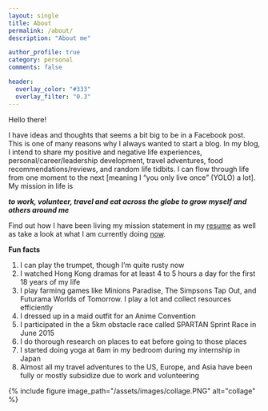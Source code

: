 ```yaml
---
layout: single
title: About
permalink: /about/
description: "About me"

author_profile: true
category: personal
comments: false  

header:
  overlay_color: "#333"
  overlay_filter: "0.3"
---
```


Hello there!

I have ideas and thoughts that seems a bit big to be in a Facebook post. This is one of many reasons why I always wanted to start a blog. In my blog, I intend to share my positive and negative life experiences, personal/career/leadership development, travel adventures, food recommendations/reviews, and random life tidbits. I can flow through life from one moment to the next [meaning I “you only live once” (YOLO) a lot]. My mission in life is

__*to work, volunteer, travel and eat across the globe to grow myself and others around me*__

Find out how I have been living my mission statement in my [resume](/resume) as well as take a look at what I am currently doing [now](/now).

**Fun facts**

1.	I can play the trumpet, though I’m quite rusty now
2.	I watched Hong Kong dramas for at least 4 to 5 hours a day for the first 18 years of my life
3.	I play farming games like Minions Paradise, The Simpsons Tap Out, and Futurama Worlds of Tomorrow. I play a lot and collect resources efficiently
4.	I dressed up in a maid outfit for an Anime Convention
5.	I participated in the a 5km obstacle race called SPARTAN Sprint Race in June 2015
6.	I do thorough research on places to eat before going to those places
7.	I started doing yoga at 6am in my bedroom during my internship in Japan
8.	Almost all my travel adventures to the US, Europe, and Asia have been fully or mostly subsidize due to work and volunteering

{% include figure image_path="/assets/images/collage.PNG" alt="collage" %}
